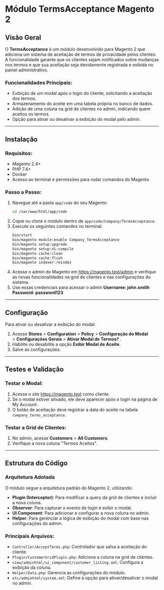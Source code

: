 # Módulo TermsAcceptance Magento 2

## Visão Geral

O **TermsAcceptance** é um módulo desenvolvido para Magento 2 que adiciona um sistema de aceitação de termos de privacidade pelos clientes. A funcionalidade garante que os clientes sejam notificados sobre mudanças nos termos e que sua aceitação seja devidamente registrada e exibida no painel administrativo.

### Funcionalidades Principais:

- Exibição de um modal após o login do cliente, solicitando a aceitação dos termos.
- Armazenamento do aceite em uma tabela própria no banco de dados.
- Adição de uma coluna na grid de clientes no admin, indicando quem aceitou os termos.
- Opção para ativar ou desativar a exibição do modal pelo admin.

---

## Instalação

### Requisitos:

- Magento 2.4+
- PHP 7.4+
- Docker
- Acesso ao terminal e permissões para rodar comandos do Magento

### Passo a Passo:

1. Navegue até a pasta `app/code` do seu Magento:
   ```sh
   cd /var/www/html/app/code
   ```
2. Copie ou clone o módulo dentro de `app/code/Company/TermsAcceptance`.
3. Execute os seguintes comandos no terminal:
   ```sh
   bin/start
   bin/magento module:enable Company_TermsAcceptance
   bin/magento setup:upgrade
   bin/magento setup:di:compile
   bin/magento cache:clean
   bin/magento cache:flush
   bin/magento indexer:reindex
   ```
4. Acesse o admin do Magento em https://magento.test/admin e verifique as novas funcionalidades na grid de clientes e nas configurações do sistema.
5. Use essas credenciais para acessar o admin **Username: john.smith**
  **Password: password123**

---

## Configuração

Para ativar ou desativar a exibição do modal:

1. Acesse **Stores** > **Configuration** > **Policy** > **Configuração do Modal** > **Configurações Gerais** > **Ativar Modal de Termos?** .
2. Habilite ou desabilite a opção **Exibir Modal de Aceite**.
3. Salve as configurações.

---

## Testes e Validação

### Testar o Modal:

1. Acesse o site https://magento.test como cliente.
2. Se o modal estiver ativado, ele deve aparecer após o login na página de My Account.
3. O botão de aceitação deve registrar a data do aceite na tabela `company_terms_acceptance`.

### Testar a Grid de Clientes:

1. No admin, acesse **Customers** > **All Customers**.
2. Verifique a nova coluna "Termos Aceitos".

---

## Estrutura do Código

### Arquitetura Adotada

O módulo segue a arquitetura padrão do Magento 2, utilizando:

- **Plugin (Interceptor)**: Para modificar a query da grid de clientes e incluir a nova coluna.
- **Observer**: Para capturar o evento de login e exibir o modal.
- **UI Component**: Para adicionar e configurar a nova coluna no admin.
- **Helper**: Para gerenciar a lógica de exibição do modal com base nas configurações do admin.

### Principais Arquivos:

- `Controller/AcceptTerms.php`: Controlador que salva a aceitação do cliente.
- `Plugin/CustomerGridPlugin.php`: Adiciona a coluna na grid de clientes.
- `view/adminhtml/ui_component/customer_listing.xml`: Configura a exibição da coluna.
- `Helper/Data.php`: Gerencia as configurações do módulo.
- `etc/adminhtml/system.xml`: Define a opção para ativar/desativar o modal no admin.
